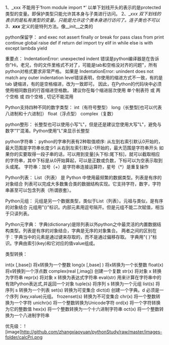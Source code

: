 1、_xxx     不能用于’from module import *’ 以单下划线开头的表示的是protected类型的变量。即保护类型只能允许其本身与子类进行访问。
2、__xxx    双下划线的表示的是私有类型的变量。只能是允许这个类本身进行访问了。连子类也不可以
3、__xxx___ 定义的是特列方法。像__init__之类的

python保留字：
and	 exec	not
assert	finally	or
break	for	pass
class	from	print
continue	global	raise
def	if	return
del	import	try
elif	in	while
else	is	with
except	lambda	yield

重要点：
IndentationError: unexpected indent 错误是python编译器是在告诉你"Hi，老兄，你的文件里格式不对了，可能是tab和空格没对齐的问题"，所有python对格式要求非常严格。
如果是 IndentationError: unindent does not match any outer indentation level错误表明，你使用的缩进方式不一致，有的是 tab 键缩进，有的是空格缩进，改为一致即可。
因此，在Python的代码块中必须使用相同数目的行首缩进空格数。
建议你在每个缩进层次使用 单个制表符 或 两个空格 或 四个空格 , 切记不能混用


Python支持四种不同的数字类型：
int（有符号整型）
long（长整型[也可以代表八进制和十六进制]）
float（浮点型）
complex（复数）

python整形：
长整型也可以使用小写"L"，但是还是建议您使用大写"L"，避免与数字"1"混淆。Python使用"L"来显示长整型

python字符串：
python的字串列表有2种取值顺序:
从左到右索引默认0开始的，最大范围是字符串长度少1
从右到左索引默认-1开始的，最大范围是字符串开头
如果你的实要取得一段子串的话，可以用到变量[头下标:尾下标]，就可以截取相应的字符串，其中下标是从0开始算起，可以是正数或负数，下标可以为空表示取到头或尾。
字符串：加号（+）是字符串连接运算符，星号（*）是重复操作

Python列表：
List（列表） 是 Python 中使用最频繁的数据类型。列表是有序的对象结合
列表可以完成大多数集合类的数据结构实现。它支持字符，数字，字符串甚至可以包含列表（所谓嵌套）。


Python元组：
元组是另一个数据类型，类似于List（列表）。元祖与类似，是有序的对象结合
元组用"()"标识。内部元素用逗号隔开。但是元组不能二次赋值，相当于只读列表。


Python元字典：
字典(dictionary)是除列表以外python之中最灵活的内置数据结构类型。列表是有序的对象结合，字典是无序的对象集合。
两者之间的区别在于：字典当中的元素是通过键来存取的，而不是通过偏移存取。
字典用"{ }"标识。字典由索引(key)和它对应的值value组成。

类型转换：

int(x [,base])
将x转换为一个整数
long(x [,base] )
将x转换为一个长整数
float(x)
将x转换到一个浮点数
complex(real [,imag])
创建一个复数
str(x)
将对象 x 转换为字符串
repr(x)
将对象 x 转换为表达式字符串
eval(str)
用来计算在字符串中的有效Python表达式,并返回一个对象
tuple(s)
将序列 s 转换为一个元组
list(s)
将序列 s 转换为一个列表
set(s)
转换为可变集合
dict(d)
创建一个字典。d 必须是一个序列 (key,value)元组。
frozenset(s)
转换为不可变集合
chr(x)
将一个整数转换为一个字符
unichr(x)
将一个整数转换为Unicode字符
ord(x)
将一个字符转换为它的整数值
hex(x)
将一个整数转换为一个十六进制字符串
oct(x)
将一个整数转换为一个八进制字符串


优先级：
![image]http://github.com/zhangxiaoyuan/pythonStudy/raw/master/images-folder/calcPri.png
